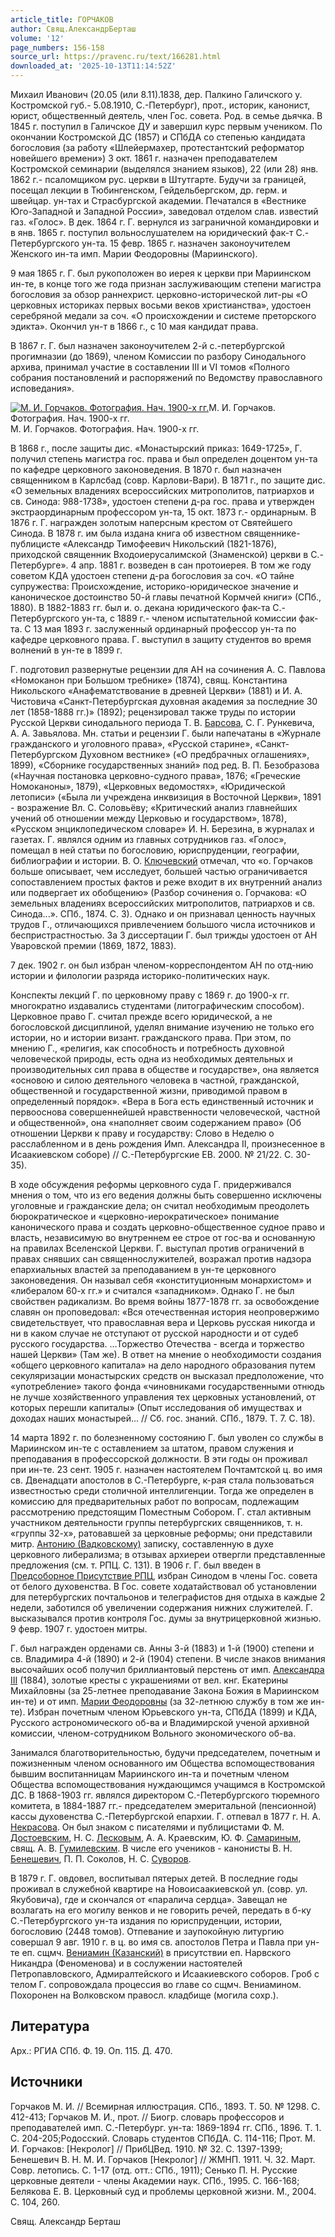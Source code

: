 ```yaml
---
article_title: ГОРЧАКОВ
author: Свящ.АлександрБерташ
volume: '12'
page_numbers: 156-158
source_url: https://pravenc.ru/text/166281.html
downloaded_at: '2025-10-13T11:14:52Z'
---
```


Михаил Иванович (20.05 (или 8.11).1838, дер. Палкино Галичского у. Костромской губ.- 5.08.1910, С.-Петербург), прот., историк, канонист, юрист, общественный деятель, член Гос. совета. Род. в семье дьячка. В 1845 г. поступил в Галичское ДУ и завершил курс первым учеником. По окончании Костромской ДС (1857) и СПбДА со степенью кандидата богословия (за работу «Шлейермахер, протестантский реформатор новейшего времени») 3 окт. 1861 г. назначен преподавателем Костромской cеминарии (выделялся знанием языков), 22 (или 28) янв. 1862 г.- псаломщиком рус. церкви в Штутгарте. Будучи за границей, посещал лекции в Тюбингенском, Гейдельбергском, др. герм. и швейцар. ун-тах и Страсбургской академии. Печатался в «Вестнике Юго-Западной и Западной России», заведовал отделом слав. известий газ. «Голос». В дек. 1864 г. Г. вернулся из заграничной командировки и в янв. 1865 г. поступил вольнослушателем на юридический фак-т С.-Петербургского ун-та. 15 февр. 1865 г. назначен законоучителем Женского ин-та имп. Марии Феодоровны (Мариинского).

9 мая 1865 г. Г. был рукоположен во иерея к церкви при Мариинском ин-те, в конце того же года признан заслуживающим степени магистра богословия за обзор раннехрист. церковно-исторической лит-ры «О церковных историках первых восьми веков христианства», удостоен серебряной медали за соч. «О происхождении и системе преторского эдикта». Окончил ун-т в 1866 г., с 10 мая кандидат права.

В 1867 г. Г. был назначен законоучителем 2-й с.-петербургской прогимназии (до 1869), членом Комиссии по разбору Синодального архива, принимал участие в составлении III и VI томов «Полного собрания постановлений и распоряжений по Ведомству православного исповедания».

[![М. И. Горчаков. Фотография. Нач. 1900-х гг.](https://pravenc.ru/data/050/472/1234/i200.jpg "Кликните для увеличения картинки")](https://pravenc.ru/data/050/472/1234/i400.jpg)М. И. Горчаков. Фотография. Нач. 1900-х гг.  
М. И. Горчаков. Фотография. Нач. 1900-х гг.

В 1868 г., после защиты дис. «Монастырский приказ: 1649-1725», Г. получил степень магистра гос. права и был определен доцентом ун-та по кафедре церковного законоведения. В 1870 г. был назначен священником в Карлсбад (совр. Карлови-Вари). В 1871 г., по защите дис. «О земельных владениях всероссийских митрополитов, патриархов и св. Синода: 988-1738», удостоен степени д-ра гос. права и утвержден экстраординарным профессором ун-та, 15 окт. 1873 г.- ординарным. В 1876 г. Г. награжден золотым наперсным крестом от Святейшего Синода. В 1878 г. им была издана книга об известном священнике-публицисте «Александр Тимофеевич Никольский (1821-1876), приходской священник Входоиерусалимской (Знаменской) церкви в С.-Петербурге». 4 апр. 1881 г. возведен в сан протоиерея. В том же году советом КДА удостоен степени д-ра богословия за соч. «О тайне супружества: Происхождение, историко-юридическое значение и каноническое достоинство 50-й главы печатной Кормчей книги» (СПб., 1880). В 1882-1883 гг. был и. о. декана юридического фак-та С.-Петербургского ун-та, с 1889 г.- членом испытательной комиссии фак-та. С 13 мая 1893 г. заслуженный ординарный профессор ун-та по кафедре церковного права. Г. выступил в защиту студентов во время волнений в ун-те в 1899 г.

Г. подготовил развернутые рецензии для АН на сочинения А. С. Павлова «Номоканон при Большом требнике» (1874), свящ. Константина Никольского «Анафематствование в древней Церкви» (1881) и И. А. Чистовича «Санкт-Петербургская духовная академия за последние 30 лет (1858-1888 гг.)» (1892); рецензировал также труды по истории Русской Церкви синодального периода Т. В. [Барсова](https://pravenc.ru/text/БАРСОВ.html), С. Г. Рункевича, А. А. Завьялова. Мн. статьи и рецензии Г. были напечатаны в «Журнале гражданского и уголовного права», «Русской старине», «Санкт-Петербургском Духовном вестнике» («О предбрачных оглашениях», 1899), «Сборнике государственных знаний» под ред. В. П. Безобразова («Научная постановка церковно-судного права», 1876; «Греческие Номоканоны», 1879), «Церковных ведомостях», «Юридической летописи» («Была ли учреждена инквизиция в Восточной Церкви», 1891 - возражение Вл. С. Соловьёву; «Критический анализ главнейших учений об отношении между Церковью и государством», 1878), «Русском энциклопедическом словаре» И. Н. Березина, в журналах и газетах. Г. являлся одним из главных сотрудников газ. «Голос», помещал в ней статьи по богословию, юриспруденции, географии, библиографии и истории. В. О. [Ключевский](https://pravenc.ru/text/Ключевский.html) отмечал, что «о. Горчаков больше описывает, чем исследует, большей частью ограничивается сопоставлением простых фактов и реже входит в их внутренний анализ или подвергает их обобщению» (Разбор сочинения о. Горчакова: «О земельных владениях всероссийских митрополитов, патриархов и св. Синода...». СПб., 1874. С. 3). Однако и он признавал ценность научных трудов Г., отличающихся привлечением большого числа источников и беспристрастностью. За 3 диссертации Г. был трижды удостоен от АН Уваровской премии (1869, 1872, 1883).

7 дек. 1902 г. он был избран членом-корреспондентом АН по отд-нию истории и филологии разряда историко-политических наук.

Конспекты лекций Г. по церковному праву с 1869 г. до 1900-х гг. многократно издавались студентами (литографическим способом). Церковное право Г. считал прежде всего юридической, а не богословской дисциплиной, уделял внимание изучению не только его истории, но и истории визант. гражданского права. При этом, по мнению Г., «религия, как способность и потребность духовной человеческой природы, есть одна из необходимых деятельных и производительных сил права в обществе и государстве», она является «основою и силою деятельного человека в частной, гражданской, общественной и государственной жизни, приводимой правом в определенный порядок». «Вера в Бога есть единственный источник и первооснова совершеннейшей нравственности человеческой, частной и общественной», она «наполняет своим содержанием право» (Об отношении Церкви к праву и государству: Слово в Неделю о расслабленном и в день рождения Имп. Александра II, произнесенное в Исаакиевском соборе) // С.-Петербургские ЕВ. 2000. № 21/22. С. 30-35).

В ходе обсуждения реформы церковного суда Г. придерживался мнения о том, что из его ведения должны быть совершенно исключены уголовные и гражданские дела; он считал необходимым преодолеть бюрократическое и «церковно-иерократическое» понимание канонического права и создать церковно-общественное судное право и власть, независимую во внутреннем ее строе от гос-ва и основанную на правилах Вселенской Церкви. Г. выступал против ограничений в правах снявших сан священнослужителей, возражал против надзора епархиальных властей за преподаванием в ун-те церковного законоведения. Он называл себя «конституционным монархистом» и «либералом 60-х гг.» и считался «западником». Однако Г. не был свойствен радикализм. Во время войны 1877-1878 гг. за освобождение славян он проповедовал: «Вся отечественная история неопровержимо свидетельствует, что православная вера и Церковь русская никогда и ни в каком случае не отступают от русской народности и от судеб русского государства. …Торжество Отечества - всегда и торжество нашей Церкви» (Там же). В ответ на мнение о необходимости создания «общего церковного капитала» на дело народного образования путем секуляризации монастырских средств он высказал предположение, что «употребление» такого фонда «чиновниками государственными отнюдь не лучше хозяйственного управления тех церковных установлений, от которых перешли капиталы» (Опыт исследования об имуществах и доходах наших монастырей... // Cб. гос. знаний. СПб., 1879. Т. 7. С. 18).

14 марта 1892 г. по болезненному состоянию Г. был уволен со службы в Мариинском ин-те с оставлением за штатом, правом служения и преподавания в профессорской должности. В эти годы он проживал при ин-те. 23 сент. 1905 г. назначен настоятелем Почтамтской ц. во имя св. Двенадцати апостолов в С.-Петербурге, к-рая стала пользоваться известностью среди столичной интеллигенции. Тогда же определен в комиссию для предварительных работ по вопросам, подлежащим рассмотрению предстоящим Поместным Собором. Г. стал активным участником деятельности группы петербургских священников, т. н. «группы 32-х», ратовавшей за церковные реформы; они представили митр. [Антонию (Вадковскому)](<https://pravenc.ru/text/Антонию (Вадковскому).html>) записку, составленную в духе церковного либерализма; в отзывах архиереи отвергли представленные предложения (см. т. РПЦ. С. 131). В 1906 г. Г. был введен в [Предсоборное Присутствие РПЦ](<https://pravenc.ru/text/Предсоборное Присутствие РПЦ.html>), избран Синодом в члены Гос. совета от белого духовенства. В Гос. совете ходатайствовал об установлении для петербургских почтальонов и телеграфистов дня отдыха в каждые 2 недели, заботился об увеличении содержания нижних служителей. Г. высказывался против контроля Гос. думы за внутрицерковной жизнью. 9 февр. 1907 г. удостоен митры.

Г. был награжден орденами св. Анны 3-й (1883) и 1-й (1900) степени и св. Владимира 4-й (1890) и 2-й (1904) степени. В числе знаков внимания высочайших особ получил бриллиантовый перстень от имп. [Александра III](<https://pravenc.ru/text/АЛЕКСАНДР III.html>) (1884), золотые кресты с украшениями от вел. кнг. Екатерины Михайловны (за 25-летнее преподавание Закона Божия в Мариинском ин-те) и от имп. [Марии Феодоровны](<https://pravenc.ru/text/Мария Феодоровна.html>) (за 32-летнюю службу в том же ин-те). Избран почетным членом Юрьевского ун-та, СПбДА (1899) и КДА, Русского астрономического об-ва и Владимирской ученой архивной комиссии, членом-сотрудником Вольного экономического об-ва.

Занимался благотворительностью, будучи председателем, почетным и пожизненным членом основанного им Общества вспомоществования бывшим воспитанницам Мариинского ин-та и почетным членом Общества вспомоществования нуждающимся учащимся в Костромской ДС. В 1868-1903 гг. являлся директором С.-Петербургского тюремного комитета, в 1884-1887 гг.- председателем эмеритальной (пенсионной) кассы духовенства С.-Петербургской епархии. Г. отпевал в 1877 г. Н. А. [Некрасова](https://pravenc.ru/text/Некрасов.html). Он был знаком с писателями и публицистами Ф. М. [Достоевским](https://pravenc.ru/text/Достоевским.html), Н. С. [Лесковым](https://pravenc.ru/text/Лесков.html), А. А. Краевским, Ю. Ф. [Самариным](https://pravenc.ru/text/Самариным.html), свящ. А. В. [Гумилевским](https://pravenc.ru/text/Гумилевским.html). В числе его учеников - канонисты В. Н. [Бенешевич](https://pravenc.ru/text/Бенешевич.html), П. П. Соколов, Н. С. [Суворов](https://pravenc.ru/text/Суворов.html).

В 1879 г. Г. овдовел, воспитывал пятерых детей. В последние годы проживал в служебной квартире на Новоисаакиевской ул. (совр. ул. Якубовича), где и скончался от «паралича сердца». Завещал не возлагать на его могилу венков и не говорить речей, передать в б-ку С.-Петербургского ун-та издания по юриспруденции, истории, богословию (2448 томов). Отпевание и заупокойную литургию совершал 9 авг. 1910 г. в ц. во имя св. апостолов Петра и Павла при ун-те еп. сщмч. [Вениамин (Казанский)](<https://pravenc.ru/text/Вениамин (Казанский).html>) в присутствии еп. Нарвского Никандра (Феноменова) и в сослужении настоятелей Петропавловского, Адмиралтейского и Исаакиевского соборов. Гроб с телом Г. сопровождала процессия во главе со сщмч. Вениамином. Похоронен на Волковском правосл. кладбище (могила сохр.).

## Литература

Арх.: РГИА СПб. Ф. 19. Оп. 115. Д. 470.

## Источники

Горчаков М. И. // Всемирная иллюстрация. СПб., 1893. Т. 50. № 1298. С. 412-413; Горчаков М. И., прот. // Биогр. словарь профессоров и преподавателей имп. С.-Петербург. ун-та: 1869-1894 гг. СПб., 1896. Т. 1. С. 204-205;Родосский. Словарь студентов СПбДА. С. 114-116; Прот. М. И. Горчаков: [Некролог] // ПрибЦВед. 1910. № 32. С. 1397-1399; Бенешевич В. Н. М. И. Горчаков [Некролог] // ЖМНП. 1911. Ч. 32. Март. Совр. летопись. С. 1-17 (отд. отт.: СПб., 1911); Сенько П. Н. Русские церковные деятели - члены Академии наук. СПб., 1995. С. 166-168; Белякова Е. В. Церковный суд и проблемы церковной жизни. М., 2004. С. 104, 260.

Свящ.  Александр   Берташ
